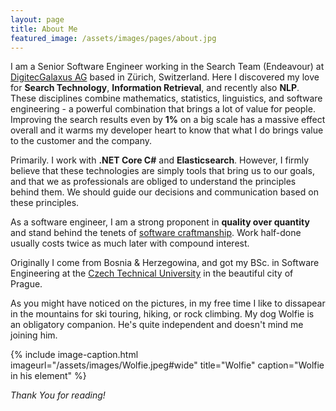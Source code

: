 ```yaml
---
layout: page
title: About Me
featured_image: /assets/images/pages/about.jpg
---
```


I am a Senior Software Engineer working in the Search Team (Endeavour) at [DigitecGalaxus AG](https://www.galaxus.ch/) based in Zürich, Switzerland. Here I discovered my love for **Search Technology**, **Information Retrieval**, and recently also **NLP**. These disciplines combine mathematics, statistics, linguistics, and software engineering - a powerful combination that brings a lot of value for people. Improving the search results even by **1%** on a big scale has a massive effect overall and it warms my developer heart to know that what I do brings value to the customer and the company.

Primarily. I work with **.NET Core C#** and **Elasticsearch**. However, I firmly believe that these technologies are simply tools that bring us to our goals, and that we as professionals are obliged to understand the principles behind them. We should guide our decisions and communication based on these principles. 

As a software engineer, I am a strong proponent in **quality over quantity** and stand behind the tenets of [software craftmanship](https://en.wikipedia.org/wiki/Software_craftsmanship). Work half-done usually costs twice as much later with compound interest. 

Originally I come from Bosnia & Herzegowina, and got my BSc. in Software Engineering at the [Czech Technical University](https://www.cvut.cz/en) in the beautiful city of Prague.

As you might have noticed on the pictures, in my free time I like to dissapear in the mountains for ski touring, hiking, or rock climbing. 
My dog Wolfie is an obligatory companion. He's quite independent and doesn't mind me joining him. 

{% include image-caption.html imageurl="/assets/images/Wolfie.jpeg#wide" title="Wolfie" caption="Wolfie in his element" %}

*Thank You for reading!*